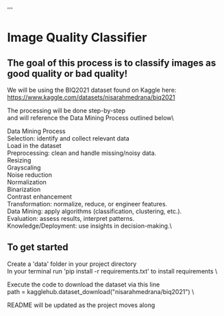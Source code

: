 '''
# Image Quality Classifier #

## The goal of this process is to classify images as good quality or bad quality! ##
We will be using the BIQ2021 dataset found on Kaggle here:\
https://www.kaggle.com/datasets/nisarahmedrana/biq2021

The processing will be done step-by-step\
    and will reference the Data Mining Process outlined below\


Data Mining Process\
Selection:  identify and collect relevant data\
    Load in the dataset\
Preprocessing:  clean and handle missing/noisy data.\
    Resizing\
    Grayscaling\
    Noise reduction\
    Normalization\
    Binarization\
    Contrast enhancement\
Transformation:  normalize, reduce, or engineer features.\
Data Mining:  apply algorithms (classification, clustering, etc.).\
Evaluation:  assess results, interpret patterns.\
Knowledge/Deployment:  use insights in decision-making.\


## To get started ##
Create a 'data' folder in your project directory \
In your terminal run 'pip install -r requirements.txt' to install requirements \

Execute the code to download the dataset via this line\
    path = kagglehub.dataset_download("nisarahmedrana/biq2021") \


README will be updated as the project moves along